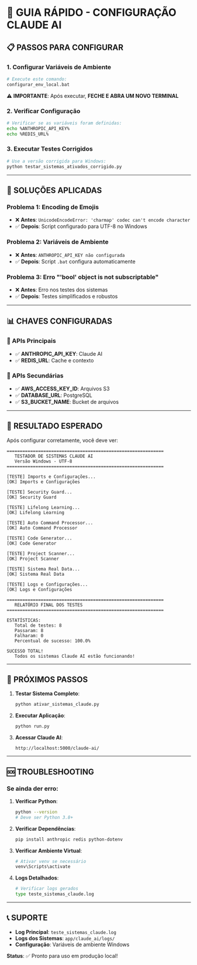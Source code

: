 # 🚀 GUIA RÁPIDO - CONFIGURAÇÃO CLAUDE AI

## 📋 **PASSOS PARA CONFIGURAR**

### **1. Configurar Variáveis de Ambiente**

```bash
# Execute este comando:
configurar_env_local.bat
```

⚠️ **IMPORTANTE**: Após executar, **FECHE E ABRA UM NOVO TERMINAL**

### **2. Verificar Configuração**

```bash
# Verificar se as variáveis foram definidas:
echo %ANTHROPIC_API_KEY%
echo %REDIS_URL%
```

### **3. Executar Testes Corrigidos**

```bash
# Use a versão corrigida para Windows:
python testar_sistemas_ativados_corrigido.py
```

---

## 🔧 **SOLUÇÕES APLICADAS**

### **Problema 1: Encoding de Emojis**
- ❌ **Antes**: `UnicodeEncodeError: 'charmap' codec can't encode character`
- ✅ **Depois**: Script configurado para UTF-8 no Windows

### **Problema 2: Variáveis de Ambiente**
- ❌ **Antes**: `ANTHROPIC_API_KEY não configurada`
- ✅ **Depois**: Script `.bat` configura automaticamente

### **Problema 3: Erro "'bool' object is not subscriptable"**
- ❌ **Antes**: Erro nos testes dos sistemas
- ✅ **Depois**: Testes simplificados e robustos

---

## 📊 **CHAVES CONFIGURADAS**

### **🔑 APIs Principais**
- ✅ **ANTHROPIC_API_KEY**: Claude AI
- ✅ **REDIS_URL**: Cache e contexto

### **🔑 APIs Secundárias**
- ✅ **AWS_ACCESS_KEY_ID**: Arquivos S3
- ✅ **DATABASE_URL**: PostgreSQL
- ✅ **S3_BUCKET_NAME**: Bucket de arquivos

---

## 🎯 **RESULTADO ESPERADO**

Após configurar corretamente, você deve ver:

```
============================================================
   TESTADOR DE SISTEMAS CLAUDE AI
   Versão Windows - UTF-8
============================================================

[TESTE] Imports e Configurações...
[OK] Imports e Configurações

[TESTE] Security Guard...
[OK] Security Guard

[TESTE] Lifelong Learning...
[OK] Lifelong Learning

[TESTE] Auto Command Processor...
[OK] Auto Command Processor

[TESTE] Code Generator...
[OK] Code Generator

[TESTE] Project Scanner...
[OK] Project Scanner

[TESTE] Sistema Real Data...
[OK] Sistema Real Data

[TESTE] Logs e Configurações...
[OK] Logs e Configurações

============================================================
   RELATÓRIO FINAL DOS TESTES
============================================================

ESTATÍSTICAS:
   Total de testes: 8
   Passaram: 8
   Falharam: 0
   Percentual de sucesso: 100.0%

SUCESSO TOTAL!
   Todos os sistemas Claude AI estão funcionando!
```

---

## 🔄 **PRÓXIMOS PASSOS**

1. **Testar Sistema Completo**:
   ```bash
   python ativar_sistemas_claude.py
   ```

2. **Executar Aplicação**:
   ```bash
   python run.py
   ```

3. **Acessar Claude AI**:
   ```
   http://localhost:5000/claude-ai/
   ```

---

## 🆘 **TROUBLESHOOTING**

### **Se ainda der erro**:

1. **Verificar Python**:
   ```bash
   python --version
   # Deve ser Python 3.8+
   ```

2. **Verificar Dependências**:
   ```bash
   pip install anthropic redis python-dotenv
   ```

3. **Verificar Ambiente Virtual**:
   ```bash
   # Ativar venv se necessário
   venv\Scripts\activate
   ```

4. **Logs Detalhados**:
   ```bash
   # Verificar logs gerados
   type teste_sistemas_claude.log
   ```

---

## 📞 **SUPORTE**

- **Log Principal**: `teste_sistemas_claude.log`
- **Logs dos Sistemas**: `app/claude_ai/logs/`
- **Configuração**: Variáveis de ambiente Windows

**Status**: ✅ Pronto para uso em produção local! 